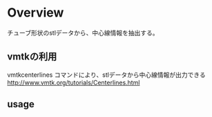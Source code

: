 # Overview
チューブ形状のstlデータから、中心線情報を抽出する。

## vmtkの利用
vmtkcenterlines コマンドにより、stlデータから中心線情報が出力できる<br>
http://www.vmtk.org/tutorials/Centerlines.html

## usage
